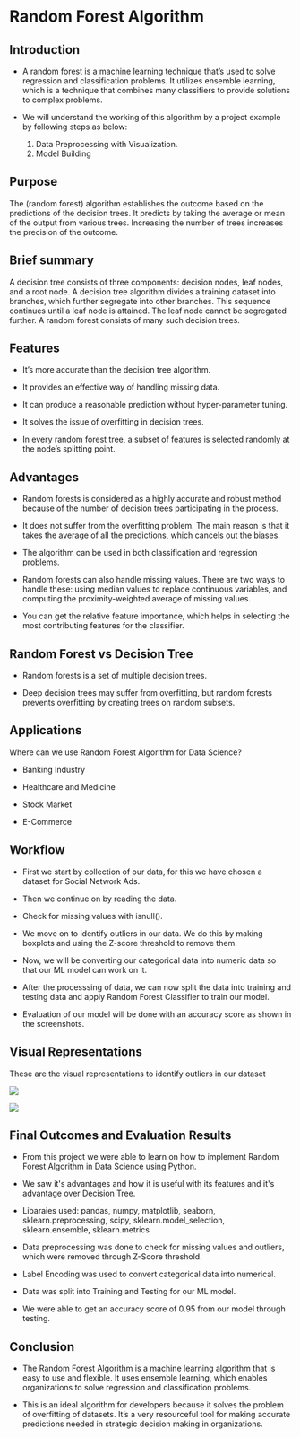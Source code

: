 # **Random Forest Algorithm**

## **Introduction**

- A random forest is a machine learning technique that’s used to solve regression and classification problems. It utilizes ensemble learning, which is a technique that combines many classifiers to provide solutions to complex problems.

- We will understand the working of this algorithm by a project example by following steps as below:

   1. Data Preprocessing with Visualization.
   2. Model Building

## **Purpose** 

The (random forest) algorithm establishes the outcome based on the predictions of the decision trees. It predicts by taking the average or mean of the output from various trees. Increasing the number of trees increases the precision of the outcome.

## **Brief summary** 

A decision tree consists of three components: decision nodes, leaf nodes, and a root node. A decision tree algorithm divides a training dataset into branches, which further segregate into other branches. This sequence continues until a leaf node is attained. The leaf node cannot be segregated further.
A random forest consists of many such decision trees. 

## **Features**

- It’s more accurate than the decision tree algorithm.

- It provides an effective way of handling missing data.

- It can produce a reasonable prediction without hyper-parameter tuning.

- It solves the issue of overfitting in decision trees.

- In every random forest tree, a subset of features is selected randomly at the node’s splitting point.

## **Advantages**

- Random forests is considered as a highly accurate and robust method because of the number of decision trees participating in the process.

- It does not suffer from the overfitting problem. The main reason is that it takes the average of all the predictions, which cancels out the biases.

- The algorithm can be used in both classification and regression problems.

- Random forests can also handle missing values. There are two ways to handle these: using median values to replace continuous variables, and computing the proximity-weighted average of missing values.

- You can get the relative feature importance, which helps in selecting the most contributing features for the classifier.

## **Random Forest vs Decision Tree**

- Random forests is a set of multiple decision trees.

- Deep decision trees may suffer from overfitting, but random forests prevents overfitting by creating trees on random subsets.

## **Applications**

Where can we use Random Forest Algorithm for Data Science?

- Banking Industry 

- Healthcare and Medicine 

- Stock Market 

- E-Commerce

## **Workflow**

- First we start by collection of our data, for this we have chosen a dataset for Social Network Ads.

- Then we continue on by reading the data.

- Check for missing values with isnull().

- We move on to identify outliers in our data. We do this by making boxplots and using the Z-score threshold to remove them.

- Now, we will be converting our categorical data into numeric data so that our ML model can work on it.

- After the processsing of data, we can now split the data into training and testing data and apply Random Forest Classifier to train our model.

- Evaluation of our model will be done with an accuracy score as shown in the screenshots.

## **Visual Representations**

These are the visual representations to identify outliers in our dataset

![](https://github.com/Akshat2019VITB/winter-of-contributing/blob/Datascience_With_Python/Datascience_With_Python/Machine%20Learning/Algorithms/Random%20Forest%20Algorithm/Images/1.PNG)

![](https://github.com/Akshat2019VITB/winter-of-contributing/blob/Datascience_With_Python/Datascience_With_Python/Machine%20Learning/Algorithms/Random%20Forest%20Algorithm/Images/2.PNG)

## **Final Outcomes and Evaluation Results**

- From this project we were able to learn on how to implement Random Forest Algorithm in Data Science using Python.

- We saw it's advantages and how it is useful with its features and it's advantage over Decision Tree.

- Libaraies used: pandas, numpy, matplotlib, seaborn, sklearn.preprocessing, scipy, sklearn.model_selection, sklearn.ensemble, sklearn.metrics

- Data preprocessing was done to check for missing values and outliers, which were removed through Z-Score threshold.

- Label Encoding was used to convert categorical data into numerical.

- Data was split into Training and Testing for our ML model.

- We were able to get an accuracy score of 0.95 from our model through testing.

## **Conclusion**

- The Random Forest Algorithm is a machine learning algorithm that is easy to use and flexible. It uses ensemble learning, which enables organizations to solve regression and classification problems.

- This is an ideal algorithm for developers because it solves the problem of overfitting of datasets. It’s a very resourceful tool for making accurate predictions needed in strategic decision making in organizations.
